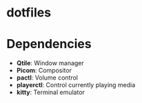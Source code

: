 # dotfiles

# Dependencies

+ **Qtile**: Window manager
+ **Picom**: Compositor
+ **pactl**: Volume control
+ **playerctl**: Control currently playing media
+ **kitty**: Terminal emulator

 
